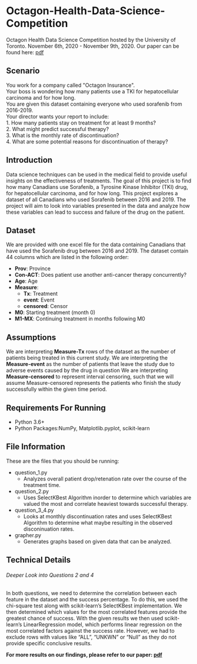 # Octagon-Health-Data-Science-Competition
Octagon Health Data Science Competition hosted by the University of Toronto.
November 6th, 2020 - November 9th, 2020.
Our paper can be found here: [pdf](OctagonDataScienceCompetitionResults.pdf)

## Scenario
You work for a company called "Octagon Insurance".										
Your boss is wondering how many patients use a TKI for hepatocellular carcinoma and for how long. 										
You are given this dataset containing everyone who used sorafenib from 2016-2019.										
Your director wants your report to include:										
	1. How many patients stay on treatment for at least 9 months?									
	2. What might predict successful therapy?									
	3. What is the monthly rate of discontinuation?									
	4. What are some potential reasons for discontinuation of therapy?						
  
## Introduction
Data science techniques can be used in the medical field to provide useful insights on the effectiveness of treatments. The goal of this project is to find how many Canadians use Sorafenib, a Tyrosine Kinase Inhibitor (TKI) drug, for hepatocellular carcinoma, and for how long. This project explores a dataset of all Canadians who used Sorafenib between 2016 and 2019. The project will aim to look into variables presented in the data and analyze how these variables can lead to success and failure of the drug on the patient.

## Dataset
We are provided with one excel file for the data containing Canadians that have used the Sorafenib drug between 2016 and 2019.
The dataset contain 44 columns which are listed in the following order: 

- **Prov**: Province
- **Con-ACT**: Does patient use another anti-cancer therapy concurrently?
- **Age**: Age
- **Measure**:
  - **Tx**: Treatment
  - **event**: Event
  - **censored**: Censor
- **M0**: Starting treatment (month 0)
- **M1-MX**: Continuing treatment in months following M0

## Assumptions
We are interpreting **Measure-Tx** rows of the dataset as the number of patients being treated in this current study. 
We are interpreting the **Measure-event** as the number of patients that leave the study due to adverse events caused by the drug in question
We are interpreting **Measure-censored** to represent interval censoring, such that we will assume Measure-censored represents the patients who finish the study successfully within the given time period.

## Requirements For Running
- Python 3.6+
- Python Packages:NumPy, Matplotlib.pyplot, scikit-learn

## File Information
These are the files that you should be running:
- question_1.py 
	- Analyzes overall patient drop/retenation rate over the course of the treatment time.
- question_2.py 
	- Uses SelectKBest Algorithm inorder to determine which variables are valued the most and correlate heaviest towards successful therapy.
- question_3_4.py
	- Looks at monthly discontinuation rates and uses SelectKBest Algorithm to determine what maybe resulting in the observed disconinuation rates.
- grapher.py 
	- Generates graphs based on given data that can be analyzed.

## Technical Details
###### Deeper Look into Questions 2 and 4
In both questions, we need to determine the correlation between each feature in the dataset and the success percentage. To do this, we used the chi-square test along with scikit-learn’s SelectKBest implementation. We then determined which values for the most correlated features provide the greatest chance of success. With the given results we then used scikit-learn’s LinearRegression model, which performs linear regression on the most correlated factors against the success rate. However, we had to exclude rows with values like “ALL”, “UNKWN” or “Null” as they do not provide specific conclusive results.

**For more results on our findings, please refer to our paper: [pdf](OctagonDataScienceCompetitionResults.pdf)**


